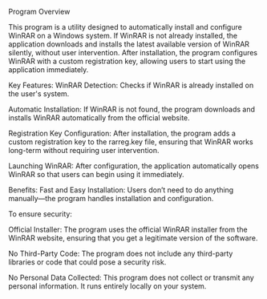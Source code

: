 Program Overview

This program is a utility designed to automatically install and configure WinRAR on a Windows system. 
If WinRAR is not already installed, the application downloads and installs the latest available version of WinRAR silently, without user intervention.
After installation, the program configures WinRAR with a custom registration key, allowing users to start using the application immediately.

Key Features:
WinRAR Detection: Checks if WinRAR is already installed on the user's system.

Automatic Installation: If WinRAR is not found, the program downloads and installs WinRAR automatically from the official website.

Registration Key Configuration: After installation, the program adds a custom registration key to the rarreg.key file, ensuring that WinRAR works long-term without requiring user intervention.

Launching WinRAR: After configuration, the application automatically opens WinRAR so that users can begin using it immediately.

Benefits:
Fast and Easy Installation: Users don’t need to do anything manually—the program handles installation and configuration.

To ensure security:

Official Installer: The program uses the official WinRAR installer from the WinRAR website, ensuring that you get a legitimate version of the software.

No Third-Party Code: The program does not include any third-party libraries or code that could pose a security risk.

No Personal Data Collected: This program does not collect or transmit any personal information. It runs entirely locally on your system.
